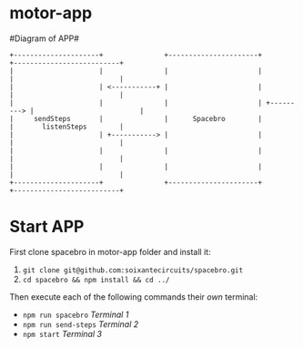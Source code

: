 # motor-app

#Diagram of APP#
```
+---------------------+               +----------------------+             +--------------------------+
|                     |               |                      |             |                          |
|                     | <-----------+ |                      |             |                          |
|                     |               |                      | +---------> |                          |
|     sendSteps       |               |      Spacebro        |             |       listenSteps        |
|                     | +-----------> |                      |             |                          |
|                     |               |                      |             |                          |
|                     |               |                      |             |                          |
+---------------------+               +----------------------+             +--------------------------+
```

# Start APP

First clone spacebro in motor-app folder and install it:

  1. `git clone git@github.com:soixantecircuits/spacebro.git`
  2. `cd spacebro && npm install && cd ../`

Then execute each of the following commands their *own* terminal:

  * `npm run spacebro` *Terminal 1*
  * `npm run send-steps` *Terminal 2*
  * `npm start` *Terminal 3*
